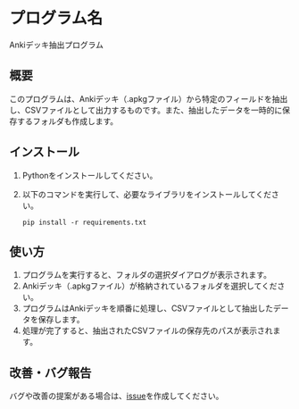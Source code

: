 # プログラム名

Ankiデッキ抽出プログラム

## 概要

このプログラムは、Ankiデッキ（.apkgファイル）から特定のフィールドを抽出し、CSVファイルとして出力するものです。また、抽出したデータを一時的に保存するフォルダも作成します。

## インストール

1. Pythonをインストールしてください。
2. 以下のコマンドを実行して、必要なライブラリをインストールしてください。

   ```
   pip install -r requirements.txt
   ```

## 使い方

1. プログラムを実行すると、フォルダの選択ダイアログが表示されます。
2. Ankiデッキ（.apkgファイル）が格納されているフォルダを選択してください。
3. プログラムはAnkiデッキを順番に処理し、CSVファイルとして抽出したデータを保存します。
4. 処理が完了すると、抽出されたCSVファイルの保存先のパスが表示されます。


## 改善・バグ報告

バグや改善の提案がある場合は、[issue](https://github.com/jankendo/ANKI_Fomatter/issues)を作成してください。
